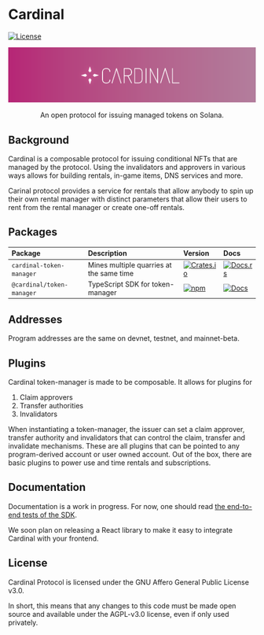 # Cardinal

[![License](https://img.shields.io/badge/license-AGPL%203.0-blue)](https://github.com/cardinal-labs/cardinal-token-manager/blob/master/LICENSE)

<p align="center">
    <img src="/images/banner.png" />
</p>

<p align="center">
    An open protocol for issuing managed tokens on Solana.
</p>

## Background

Cardinal is a composable protocol for issuing conditional NFTs that are managed by the protocol. Using the invalidators and approvers in various ways allows for building rentals, in-game items, DNS services and more.

Carinal protocol provides a service for rentals that allow anybody to spin up their own rental manager with distinct parameters that allow their users to rent from the rental manager or create one-off rentals.

## Packages

| Package                   | Description                              | Version                                                                                                                      | Docs                                                                                                   |
| :------------------------ | :--------------------------------------- | :--------------------------------------------------------------------------------------------------------------------------- | :----------------------------------------------------------------------------------------------------- |
| `cardinal-token-manager`  | Mines multiple quarries at the same time | [![Crates.io](https://img.shields.io/crates/v/cardinal-token-manager)](https://crates.io/crates/cardinal-token-manager)      | [![Docs.rs](https://docs.rs/cardinal-token-manager/badge.svg)](https://docs.rs/cardinal-token-manager) |
| `@cardinal/token-manager` | TypeScript SDK for token-manager         | [![npm](https://img.shields.io/npm/v/@cardinal/token-manager.svg)](https://www.npmjs.com/package/@quarryprotocol/quarry-sdk) | [![Docs](https://img.shields.io/badge/docs-typedoc-blue)](https://docs.cardinal.so/ts/)                |

## Addresses

Program addresses are the same on devnet, testnet, and mainnet-beta.

## Plugins

Cardinal token-manager is made to be composable. It allows for plugins for

1. Claim approvers
2. Transfer authorities
3. Invalidators

When instantiating a token-manager, the issuer can set a claim approver, transfer authority and invalidators that can control the claim, transfer and invalidate mechanisms. These are all plugins that can be pointed to any program-derived account or user owned account. Out of the box, there are basic plugins to power use and time rentals and subscriptions.

## Documentation

Documentation is a work in progress. For now, one should read [the end-to-end tests of the SDK](/tests/mintWrapper.spec.ts).

We soon plan on releasing a React library to make it easy to integrate Cardinal with your frontend.

## License

Cardinal Protocol is licensed under the GNU Affero General Public License v3.0.

In short, this means that any changes to this code must be made open source and available under the AGPL-v3.0 license, even if only used privately.
